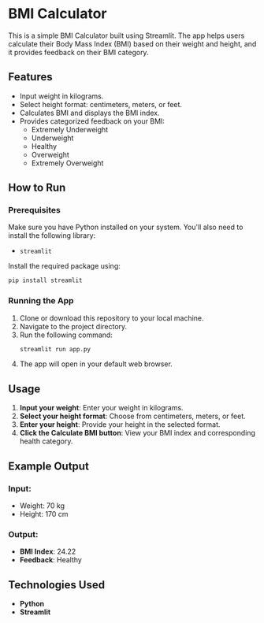 
# BMI Calculator

This is a simple BMI Calculator built using Streamlit. The app helps users calculate their Body Mass Index (BMI) based on their weight and height, and it provides feedback on their BMI category.

## Features
- Input weight in kilograms.
- Select height format: centimeters, meters, or feet.
- Calculates BMI and displays the BMI index.
- Provides categorized feedback on your BMI:
  - Extremely Underweight
  - Underweight
  - Healthy
  - Overweight
  - Extremely Overweight

## How to Run

### Prerequisites
Make sure you have Python installed on your system. You'll also need to install the following library:
- `streamlit`

Install the required package using:
```bash
pip install streamlit
```

### Running the App
1. Clone or download this repository to your local machine.
2. Navigate to the project directory.
3. Run the following command:
   ```bash
   streamlit run app.py
   ```
4. The app will open in your default web browser.

## Usage
1. **Input your weight**: Enter your weight in kilograms.
2. **Select your height format**: Choose from centimeters, meters, or feet.
3. **Enter your height**: Provide your height in the selected format.
4. **Click the Calculate BMI button**: View your BMI index and corresponding health category.

## Example Output

### Input:
- Weight: 70 kg
- Height: 170 cm

### Output:
- **BMI Index**: 24.22
- **Feedback**: Healthy

## Technologies Used
- **Python**
- **Streamlit**

